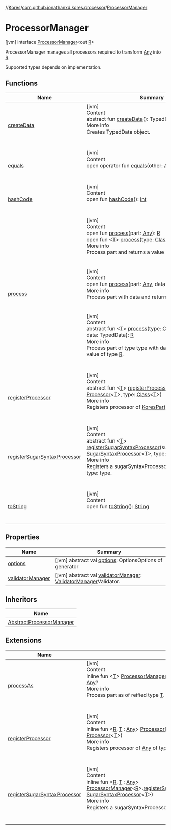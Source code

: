 //[Kores](../../index.md)/[com.github.jonathanxd.kores.processor](../index.md)/[ProcessorManager](index.md)



# ProcessorManager  
 [jvm] interface [ProcessorManager](index.md)<out [R](index.md)>

ProcessorManager manages all processors required to transform [Any](https://kotlinlang.org/api/latest/jvm/stdlib/kotlin/-any/index.html) into [R](index.md).



Supported types depends on implementation.

   


## Functions  
  
|  Name|  Summary| 
|---|---|
| <a name="com.github.jonathanxd.kores.processor/ProcessorManager/createData/#/PointingToDeclaration/"></a>[createData](create-data.md)| <a name="com.github.jonathanxd.kores.processor/ProcessorManager/createData/#/PointingToDeclaration/"></a>[jvm]  <br>Content  <br>abstract fun [createData](create-data.md)(): TypedData  <br>More info  <br>Creates TypedData object.  <br><br><br>
| <a name="kotlin/Any/equals/#kotlin.Any?/PointingToDeclaration/"></a>[equals](../../com.github.jonathanxd.kores.util/-simple-resolver/index.md#%5Bkotlin%2FAny%2Fequals%2F%23kotlin.Any%3F%2FPointingToDeclaration%2F%5D%2FFunctions%2F-1211764316)| <a name="kotlin/Any/equals/#kotlin.Any?/PointingToDeclaration/"></a>[jvm]  <br>Content  <br>open operator fun [equals](../../com.github.jonathanxd.kores.util/-simple-resolver/index.md#%5Bkotlin%2FAny%2Fequals%2F%23kotlin.Any%3F%2FPointingToDeclaration%2F%5D%2FFunctions%2F-1211764316)(other: [Any](https://kotlinlang.org/api/latest/jvm/stdlib/kotlin/-any/index.html)?): [Boolean](https://kotlinlang.org/api/latest/jvm/stdlib/kotlin/-boolean/index.html)  <br><br><br>
| <a name="kotlin/Any/hashCode/#/PointingToDeclaration/"></a>[hashCode](../../com.github.jonathanxd.kores.util/-simple-resolver/index.md#%5Bkotlin%2FAny%2FhashCode%2F%23%2FPointingToDeclaration%2F%5D%2FFunctions%2F-1211764316)| <a name="kotlin/Any/hashCode/#/PointingToDeclaration/"></a>[jvm]  <br>Content  <br>open fun [hashCode](../../com.github.jonathanxd.kores.util/-simple-resolver/index.md#%5Bkotlin%2FAny%2FhashCode%2F%23%2FPointingToDeclaration%2F%5D%2FFunctions%2F-1211764316)(): [Int](https://kotlinlang.org/api/latest/jvm/stdlib/kotlin/-int/index.html)  <br><br><br>
| <a name="com.github.jonathanxd.kores.processor/ProcessorManager/process/#kotlin.Any/PointingToDeclaration/"></a>[process](process.md)| <a name="com.github.jonathanxd.kores.processor/ProcessorManager/process/#kotlin.Any/PointingToDeclaration/"></a>[jvm]  <br>Content  <br>open fun [process](process.md)(part: [Any](https://kotlinlang.org/api/latest/jvm/stdlib/kotlin/-any/index.html)): [R](index.md)  <br>open fun <[T](process.md)> [process](process.md)(type: [Class](https://docs.oracle.com/javase/8/docs/api/java/lang/Class.html)<[T](process.md)>, part: [T](process.md)): [R](index.md)  <br>More info  <br>Process part and returns a value of type [R](index.md).  <br><br><br>[jvm]  <br>Content  <br>open fun [process](process.md)(part: [Any](https://kotlinlang.org/api/latest/jvm/stdlib/kotlin/-any/index.html), data: TypedData): [R](index.md)  <br>More info  <br>Process part with data and returns a value of type [R](index.md).  <br><br><br>[jvm]  <br>Content  <br>abstract fun <[T](process.md)> [process](process.md)(type: [Class](https://docs.oracle.com/javase/8/docs/api/java/lang/Class.html)<out [T](process.md)>, part: [T](process.md), data: TypedData): [R](index.md)  <br>More info  <br>Process part of type type with data and returns a value of type [R](index.md).  <br><br><br>
| <a name="com.github.jonathanxd.kores.processor/ProcessorManager/registerProcessor/#com.github.jonathanxd.kores.processor.Processor[TypeParam(bounds=[kotlin.Any?])]#java.lang.Class[TypeParam(bounds=[kotlin.Any?])]/PointingToDeclaration/"></a>[registerProcessor](register-processor.md)| <a name="com.github.jonathanxd.kores.processor/ProcessorManager/registerProcessor/#com.github.jonathanxd.kores.processor.Processor[TypeParam(bounds=[kotlin.Any?])]#java.lang.Class[TypeParam(bounds=[kotlin.Any?])]/PointingToDeclaration/"></a>[jvm]  <br>Content  <br>abstract fun <[T](register-processor.md)> [registerProcessor](register-processor.md)(processor: [Processor](../-processor/index.md)<[T](register-processor.md)>, type: [Class](https://docs.oracle.com/javase/8/docs/api/java/lang/Class.html)<[T](register-processor.md)>)  <br>More info  <br>Registers processor of [KoresPart](../../com.github.jonathanxd.kores/-kores-part/index.md) of type: type.  <br><br><br>
| <a name="com.github.jonathanxd.kores.processor/ProcessorManager/registerSugarSyntaxProcessor/#com.github.jonathanxd.kores.sugar.SugarSyntaxProcessor[TypeParam(bounds=[kotlin.Any?])]#java.lang.Class[TypeParam(bounds=[kotlin.Any?])]/PointingToDeclaration/"></a>[registerSugarSyntaxProcessor](register-sugar-syntax-processor.md)| <a name="com.github.jonathanxd.kores.processor/ProcessorManager/registerSugarSyntaxProcessor/#com.github.jonathanxd.kores.sugar.SugarSyntaxProcessor[TypeParam(bounds=[kotlin.Any?])]#java.lang.Class[TypeParam(bounds=[kotlin.Any?])]/PointingToDeclaration/"></a>[jvm]  <br>Content  <br>abstract fun <[T](register-sugar-syntax-processor.md)> [registerSugarSyntaxProcessor](register-sugar-syntax-processor.md)(sugarSyntaxProcessor: [SugarSyntaxProcessor](../../com.github.jonathanxd.kores.sugar/-sugar-syntax-processor/index.md)<[T](register-sugar-syntax-processor.md)>, type: [Class](https://docs.oracle.com/javase/8/docs/api/java/lang/Class.html)<[T](register-sugar-syntax-processor.md)>)  <br>More info  <br>Registers a sugarSyntaxProcessor of [KoresPart](../../com.github.jonathanxd.kores/-kores-part/index.md) of type: type.  <br><br><br>
| <a name="kotlin/Any/toString/#/PointingToDeclaration/"></a>[toString](../../com.github.jonathanxd.kores.util/-simple-resolver/index.md#%5Bkotlin%2FAny%2FtoString%2F%23%2FPointingToDeclaration%2F%5D%2FFunctions%2F-1211764316)| <a name="kotlin/Any/toString/#/PointingToDeclaration/"></a>[jvm]  <br>Content  <br>open fun [toString](../../com.github.jonathanxd.kores.util/-simple-resolver/index.md#%5Bkotlin%2FAny%2FtoString%2F%23%2FPointingToDeclaration%2F%5D%2FFunctions%2F-1211764316)(): [String](https://kotlinlang.org/api/latest/jvm/stdlib/kotlin/-string/index.html)  <br><br><br>


## Properties  
  
|  Name|  Summary| 
|---|---|
| <a name="com.github.jonathanxd.kores.processor/ProcessorManager/options/#/PointingToDeclaration/"></a>[options](options.md)| <a name="com.github.jonathanxd.kores.processor/ProcessorManager/options/#/PointingToDeclaration/"></a> [jvm] abstract val [options](options.md): OptionsOptions of generator   <br>
| <a name="com.github.jonathanxd.kores.processor/ProcessorManager/validatorManager/#/PointingToDeclaration/"></a>[validatorManager](validator-manager.md)| <a name="com.github.jonathanxd.kores.processor/ProcessorManager/validatorManager/#/PointingToDeclaration/"></a> [jvm] abstract val [validatorManager](validator-manager.md): [ValidatorManager](../-validator-manager/index.md)Validator.   <br>


## Inheritors  
  
|  Name| 
|---|
| <a name="com.github.jonathanxd.kores.processor/AbstractProcessorManager///PointingToDeclaration/"></a>[AbstractProcessorManager](../-abstract-processor-manager/index.md)


## Extensions  
  
|  Name|  Summary| 
|---|---|
| <a name="com.github.jonathanxd.kores.processor//processAs/com.github.jonathanxd.kores.processor.ProcessorManager[*]#TypeParam(bounds=[kotlin.Any?])#com.github.jonathanxd.iutils.data.TypedData/PointingToDeclaration/"></a>[processAs](../process-as.md)| <a name="com.github.jonathanxd.kores.processor//processAs/com.github.jonathanxd.kores.processor.ProcessorManager[*]#TypeParam(bounds=[kotlin.Any?])#com.github.jonathanxd.iutils.data.TypedData/PointingToDeclaration/"></a>[jvm]  <br>Content  <br>inline fun <[T](../process-as.md)> [ProcessorManager](index.md)<*>.[processAs](../process-as.md)(part: [T](../process-as.md), data: TypedData): [Any](https://kotlinlang.org/api/latest/jvm/stdlib/kotlin/-any/index.html)?  <br>More info  <br>Process part as of reified type [T](../process-as.md).  <br><br><br>
| <a name="com.github.jonathanxd.kores.processor//registerProcessor/com.github.jonathanxd.kores.processor.ProcessorManager[TypeParam(bounds=[kotlin.Any?])]#com.github.jonathanxd.kores.processor.Processor[TypeParam(bounds=[kotlin.Any])]/PointingToDeclaration/"></a>[registerProcessor](../register-processor.md)| <a name="com.github.jonathanxd.kores.processor//registerProcessor/com.github.jonathanxd.kores.processor.ProcessorManager[TypeParam(bounds=[kotlin.Any?])]#com.github.jonathanxd.kores.processor.Processor[TypeParam(bounds=[kotlin.Any])]/PointingToDeclaration/"></a>[jvm]  <br>Content  <br>inline fun <[R](../register-processor.md), [T](../register-processor.md) : [Any](https://kotlinlang.org/api/latest/jvm/stdlib/kotlin/-any/index.html)> [ProcessorManager](index.md)<[R](../register-processor.md)>.[registerProcessor](../register-processor.md)(processor: [Processor](../-processor/index.md)<[T](../register-processor.md)>)  <br>More info  <br>Registers processor of [Any](https://kotlinlang.org/api/latest/jvm/stdlib/kotlin/-any/index.html) of type: [T](../register-processor.md).  <br><br><br>
| <a name="com.github.jonathanxd.kores.processor//registerSugarSyntaxProcessor/com.github.jonathanxd.kores.processor.ProcessorManager[TypeParam(bounds=[kotlin.Any?])]#com.github.jonathanxd.kores.sugar.SugarSyntaxProcessor[TypeParam(bounds=[kotlin.Any])]/PointingToDeclaration/"></a>[registerSugarSyntaxProcessor](../register-sugar-syntax-processor.md)| <a name="com.github.jonathanxd.kores.processor//registerSugarSyntaxProcessor/com.github.jonathanxd.kores.processor.ProcessorManager[TypeParam(bounds=[kotlin.Any?])]#com.github.jonathanxd.kores.sugar.SugarSyntaxProcessor[TypeParam(bounds=[kotlin.Any])]/PointingToDeclaration/"></a>[jvm]  <br>Content  <br>inline fun <[R](../register-sugar-syntax-processor.md), [T](../register-sugar-syntax-processor.md) : [Any](https://kotlinlang.org/api/latest/jvm/stdlib/kotlin/-any/index.html)> [ProcessorManager](index.md)<[R](../register-sugar-syntax-processor.md)>.[registerSugarSyntaxProcessor](../register-sugar-syntax-processor.md)(sugarSyntaxProcessor: [SugarSyntaxProcessor](../../com.github.jonathanxd.kores.sugar/-sugar-syntax-processor/index.md)<[T](../register-sugar-syntax-processor.md)>)  <br>More info  <br>Registers a sugarSyntaxProcessor of [Any](https://kotlinlang.org/api/latest/jvm/stdlib/kotlin/-any/index.html) of type: [T](../register-sugar-syntax-processor.md).  <br><br><br>

